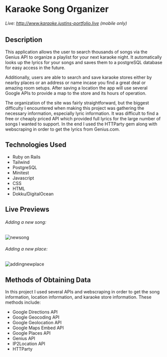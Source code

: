 # Karaoke Song Organizer
###### Live: http://www.karaoke.justins-portfolio.live (mobile only)

## Description
This application allows the user to search thousands of songs via the Genius API to organize a playlist for your next karaoke night.  It automatically looks up the lyrics for your songs and saves them to a postgreSQL database for easy access in the future.  

Additionally, users are able to search and save karaoke stores either by nearby places or an address or name incase you find a great deal or amazing room setups.  After saving a location the app will use several Google APIs to provide a map to the store and its hours of operation.

The organization of the site was fairly straightforward, but the biggest difficulty I encountered when making this project was gathering the necessary information, especially lyric information.  It was difficult to find a free or cheaply priced API which provided full lyrics for the large number of songs I wanted to support.  In the end I used the HTTParty gem along with webscraping in order to get the lyrics from Genius.com.

## Technologies Used
- Ruby on Rails
- Tailwind
- PostgreSQL
- Minitest
- Javascript
- CSS
- HTML
- Dokku/DigitalOcean

## Live Previews

###### Adding a new song:
![newsong](https://user-images.githubusercontent.com/38001874/208096708-ead0a33c-e7db-45e2-b51e-69c7a9002b96.gif)

###### Adding a new place:
![addingnewplace](https://user-images.githubusercontent.com/38001874/208097044-61d99422-6b0c-4b26-951c-fec956a5f05b.gif)

## Methods of Obtaining Data

In this project I used several APIs and webscraping in order to get the song information, location information, and karaoke store information.  These methods include: 
- Google Directions API
- Google Geocoding API
- Google Geolocation API
- Google Maps Embed API
- Google Places API
- Genius API
- IP2Location API
- HTTParty
